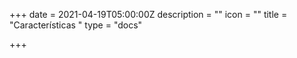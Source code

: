 +++
date = 2021-04-19T05:00:00Z
description = ""
icon = ""
title = "Características "
type = "docs"

+++
